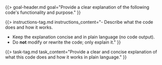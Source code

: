 {{> goal-header.md goal="Provide a clear explanation of the following code's functionality and purpose." }}

{{> instructions-tag.md instructions_content="- Describe what the code does and how it works.  
- Keep the explanation concise and in plain language (no code output).  
- Do **not** modify or rewrite the code; only explain it." }}

{{> task-tag.md task_content="Provide a clear and concise explanation of what this code does and how it works in plain language." }} 